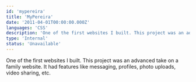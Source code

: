 ```yaml
---
id: 'mypereira'
title: 'MyPereira'
date: '2011-04-01T00:00:00.000Z'
languages: 'CSS'
description: 'One of the first websites I built. This project was an advanced take on a family website. It had features like messaging, profiles, photo uploads, video sharing, etc.'
type: 'Internal'
status: 'Unavailable'
---
```


One of the first websites I built. This project was an advanced take on a family website. It had features like messaging, profiles, photo uploads, video sharing, etc.

